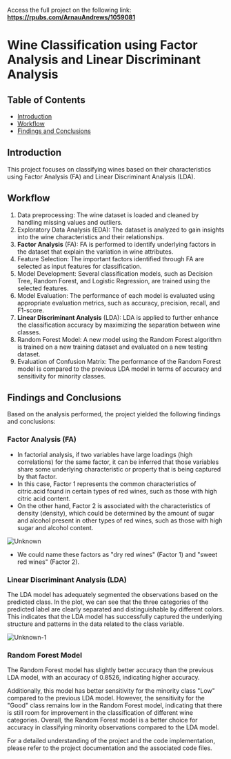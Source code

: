 Access the full project on the following link: **https://rpubs.com/ArnauAndrews/1059081**

# Wine Classification using Factor Analysis and Linear Discriminant Analysis

## Table of Contents
- [Introduction](#introduction)
- [Workflow](#workflow)
- [Findings and Conclusions](#findings-and-conclusions)

## Introduction
This project focuses on classifying wines based on their characteristics using Factor Analysis (FA) and Linear Discriminant Analysis (LDA).

## Workflow
1. Data preprocessing: The wine dataset is loaded and cleaned by handling missing values and outliers.
2. Exploratory Data Analysis (EDA): The dataset is analyzed to gain insights into the wine characteristics and their relationships.
3. **Factor Analysis** (FA): FA is performed to identify underlying factors in the dataset that explain the variation in wine attributes.
4. Feature Selection: The important factors identified through FA are selected as input features for classification.
5. Model Development: Several classification models, such as Decision Tree, Random Forest, and Logistic Regression, are trained using the selected features.
6. Model Evaluation: The performance of each model is evaluated using appropriate evaluation metrics, such as accuracy, precision, recall, and F1-score.
7. **Linear Discriminant Analysis** (LDA): LDA is applied to further enhance the classification accuracy by maximizing the separation between wine classes.
8. Random Forest Model: A new model using the Random Forest algorithm is trained on a new training dataset and evaluated on a new testing dataset.
9. Evaluation of Confusion Matrix: The performance of the Random Forest model is compared to the previous LDA model in terms of accuracy and sensitivity for minority classes.

## Findings and Conclusions
Based on the analysis performed, the project yielded the following findings and conclusions:

### Factor Analysis (FA)
- In factorial analysis, if two variables have large loadings (high correlations) for the same factor, it can be inferred that those variables share some underlying characteristic or property that is being captured by that factor.
- In this case, Factor 1 represents the common characteristics of citric.acid found in certain types of red wines, such as those with high citric acid content.
- On the other hand, Factor 2 is associated with the characteristics of density (density), which could be determined by the amount of sugar and alcohol present in other types of red wines, such as those with high sugar and alcohol content.

![Unknown](https://github.com/ArnauAndrews/Data-Analytics-Projects-Ubiqum/assets/132329252/a8c99c67-f148-4b34-93a8-52285c77aa70)

- We could name these factors as "dry red wines" (Factor 1) and "sweet red wines" (Factor 2).



### Linear Discriminant Analysis (LDA)
The LDA model has adequately segmented the observations based on the predicted class. In the plot, we can see that the three categories of the predicted label are clearly separated and distinguishable by different colors. This indicates that the LDA model has successfully captured the underlying structure and patterns in the data related to the class variable.

![Unknown-1](https://github.com/ArnauAndrews/Data-Science-Projects-UB/assets/132329252/e314544c-951b-4893-824c-97dea3d5f45e)

### Random Forest Model
The Random Forest model has slightly better accuracy than the previous LDA model, with an accuracy of 0.8526, indicating higher accuracy.

Additionally, this model has better sensitivity for the minority class "Low" compared to the previous LDA model. However, the sensitivity for the "Good" class remains low in the Random Forest model, indicating that there is still room for improvement in the classification of different wine categories. Overall, the Random Forest model is a better choice for accuracy in classifying minority observations compared to the LDA model.


For a detailed understanding of the project and the code implementation, please refer to the project documentation and the associated code files.

